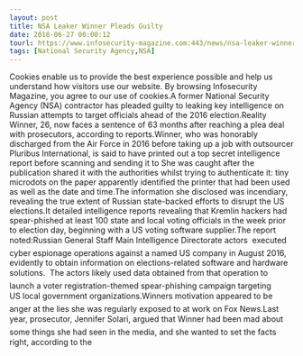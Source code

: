 ```yaml
---
layout: post
title: NSA Leaker Winner Pleads Guilty
date: 2018-06-27 00:00:12
tourl: https://www.infosecurity-magazine.com:443/news/nsa-leaker-winner-pleads-guilty/
tags: [National Security Agency,NSA]
---
```

Cookies enable us to provide the best experience possible and help us understand how visitors use our website. By browsing Infosecurity Magazine, you agree to our use of cookies.A former National Security Agency (NSA) contractor has pleaded guilty to leaking key intelligence on Russian attempts to target officials ahead of the 2016 election.Reality Winner, 26, now faces a sentence of 63 months after reaching a plea deal with prosecutors, according to reports.Winner, who was honorably discharged from the Air Force in 2016 before taking up a job with outsourcer Pluribus International, is said to have printed out a top secret intelligence report before scanning and sending it to She was caught after the publication shared it with the authorities whilst trying to authenticate it: tiny microdots on the paper apparently identified the printer that had been used as well as the date and time.The information she disclosed was incendiary, revealing the true extent of Russian state-backed efforts to disrupt the US elections.It detailed intelligence reports revealing that Kremlin hackers had spear-phished at least 100 state and local voting officials in the week prior to election day, beginning with a US voting software supplier.The report noted:Russian General Staff Main Intelligence Directorate actors  executed cyber espionage operations against a named US company in August 2016, evidently to obtain information on elections-related software and hardware solutions.  The actors likely used data obtained from that operation to  launch a voter registration-themed spear-phishing campaign targeting US local government organizations.Winners motivation appeared to be anger at the lies she was regularly exposed to at work on Fox News.Last year, prosecutor, Jennifer Solari, argued that Winner had been mad about some things she had seen in the media, and she wanted to set the facts right, according to the 